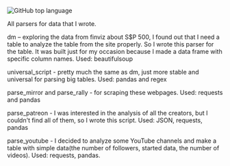 ![GitHub top language](https://img.shields.io/github/languages/top/mariavyso/my_parsers?style=plastic)


All parsers for data that I wrote.

dm – exploring the data from finviz about S$P 500, I found out that I need a table to analyze the table from the site properly. So I wrote this parser for the table. It was built just for my occasion because I made a data frame with specific column names. Used: beautifulsoup

universal_script - pretty much the same as dm, just more stable and universal for parsing big tables. Used: pandas and regex

parse_mirror and parse_rally - for scraping these webpages. Used: requests and pandas

parse_patreon - I was interested in the analysis of all the creators, but I couldn't find all of them, so I wrote this script. Used: JSON, requests, pandas

parse_youtube - I decided to analyze some YouTube channels and make a table with simple data(the number of followers, started data, the number of videos). Used: requests, pandas.
